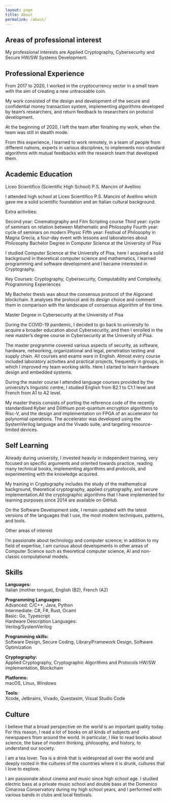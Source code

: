```yaml
---
layout: page
title: About
permalink: /about/
---
```

Areas of professional interest
------------------------------
My professional interests are Applied Cryptography, Cybersecurity and Secure HW/SW Systems Development.

Professional Experience
------------------------

From 2017 to 2020, I worked in the cryptocurrency sector in a small team with the aim of creating a new untraceable coin. 

My work consisted of the design and development of the secure and confidential money transaction system, implementing algorithms developed by team’s researchers, and return feedback to researchers on protocol development.

At the beginning of 2020, I left the team after finishing my work, when the team was still in stealth mode.

From this experience, I learned to work remotely, in a team of people from different nations, experts in various disciplines, to implements non-standard algorithms with mutual feedbacks with the research team that developed them.

Academic Education
------------------

Liceo Scientifico (Scientific High School) P.S. Mancini of Avellino

I attended high school at Liceo Scientifico P.S. Mancini of Avellino which gave me a solid scientific foundation and an Italian cultural background.

Extra activities:

Second year: Cinematography and Film Scripting course
Third year: cycle of seminars on relation between Mathematic and Philosophy 
Fourth year: cycle of seminars on modern Physic
Fifth year: Festival of Philosophy in Magna Grecia, a four-day event with lessons and laboratories about Philosophy
Bachelor Degree in Computer Science at the University of Pisa

I studied Computer Science at the University of Pisa, here I acquired a solid background in theoretical computer science and mathematics, I learned programming and software development and I became interested in Cryptography.

Key Courses: Cryptography, Cybersecurity, Computability and Complexity, Programming Experiences

My Bachelor thesis was about the consensus protocol of the Algorand blockchain. It analyses the protocol and its design choice and comment them in comparison with the landscape of consensus algorithm of the time.

Master Degree in Cybersecurity at the University of Pisa

During the COVID-19 pandemic, I decided to go back to university to acquire a broader education about Cybersecurity, and then I enrolled in the new master’s degree course in Cybersecurity at the University of Pisa.

The master programme covered various aspects of security, as software, hardware, networking, organizational and legal, penetration testing and supply chain. All courses and exams ware in English. Almost every course included laboratory activities and practical projects, frequently in groups, in which I improved my team working skills. Here I started to learn hardware design and embedded systems.

During the master course I attended language courses provided by the university’s linguistic centre, I studied English from B2.1 to C1.1 level and French from A1 to A2 level.

My master thesis consists of porting the reference code of the recently standardised Kyber and Dilithium post-quantum encryption algorithms to Risc-V, and the design and implementation on FPGA of an accelerator for polynomial operations. The accelerator was developed using the SystemVerilog language and the Vivado suite, and targeting resource-limited devices.

Self Learning
-------------

Already during university, I invested heavily in independent training, very focused on specific arguments and oriented towards practice, reading many technical books, implementing algorithms and protocols, and experimenting with the knowledge acquired.

My training in Cryptography includes the study of the mathematical background, theoretical cryptography, applied cryptography, and secure implementation.All the cryptographic algorithms that I have implemented for learning purposes since 2014 are available on GitHub.

On the Software Development side, I remain updated with the latest versions of the languages that I use, the most modern techniques, patterns, and tools.


Other areas of interest

I’m passionate about technology and computer science; in addition to my field of expertise, I am curious about developments in other areas of Computer Science such as theoretical computer science, AI and non-classic computational models.

Skills
------

**Languages:** \
Italian (mother tongue), English (B2), French (A2)

**Programming Languages:** \
Advanced: C/C++, Java, Python \
Intermediate: C#, F#, Rust, Ocaml \
Basic: Go, Typescript \
Hardware Description Languages: \
Verilog/SystemVerilog

**Programming skills:** \
Software Design, Secure Coding, Library/Framework Design, Software Optimization

**Cryptography:** \
Applied Cryptography, Cryptographic Algorithms and Protocols HW/SW implementation, Blockchain

**Platforms:** \
macOS, Linux, Windows

**Tools:** \
Xcode, Jetbrains, Vivado, Questasim, Visual Studio Code

Culture
--------
I believe that a broad perspective on the world is an important quality today. For this reason, I read a lot of books on all kinds of subjects and newspapers from around the world. In particular, I like to read books about science, the base of modern thinking, philosophy, and history, to understand our society.

I am a tea lover. Tea is a drink that is widespread all over the world and deeply rooted in the cultures of the countries where it is drunk, cultures that I love to explore.

I am passionate about cinema and music since high school age. I studied electric bass at a private music school and double bass at the Domenico Cimarosa Conservatory during my high school years, and I performed with various bands in clubs and local festivals.
